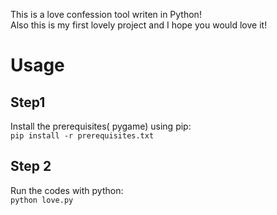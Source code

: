 This is a love confession tool writen in Python!\
Also this is my first lovely project and I hope you would love it!
# Usage
## Step1
Install the prerequisites( pygame) using pip:\
`pip install -r prerequisites.txt`
## Step 2
Run the codes with python: \
`python love.py`
